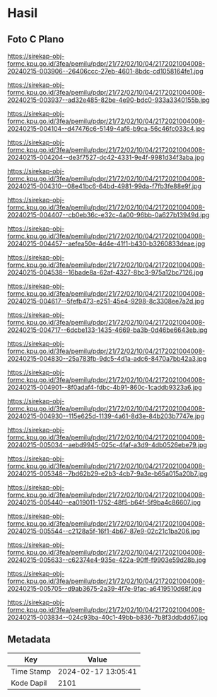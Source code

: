 # Hasil

## Foto C Plano

https://sirekap-obj-formc.kpu.go.id/3fea/pemilu/pdpr/21/72/02/10/04/2172021004008-20240215-003906--26406ccc-27eb-4601-8bdc-cd1058164fe1.jpg

https://sirekap-obj-formc.kpu.go.id/3fea/pemilu/pdpr/21/72/02/10/04/2172021004008-20240215-003937--ad32e485-82be-4e90-bdc0-933a3340155b.jpg

https://sirekap-obj-formc.kpu.go.id/3fea/pemilu/pdpr/21/72/02/10/04/2172021004008-20240215-004104--d47476c6-5149-4af6-b9ca-56c46fc033c4.jpg

https://sirekap-obj-formc.kpu.go.id/3fea/pemilu/pdpr/21/72/02/10/04/2172021004008-20240215-004204--de3f7527-dc42-4331-9e4f-9981d34f3aba.jpg

https://sirekap-obj-formc.kpu.go.id/3fea/pemilu/pdpr/21/72/02/10/04/2172021004008-20240215-004310--08e41bc6-64bd-4981-99da-f7fb3fe88e9f.jpg

https://sirekap-obj-formc.kpu.go.id/3fea/pemilu/pdpr/21/72/02/10/04/2172021004008-20240215-004407--cb0eb36c-e32c-4a00-96bb-0a627b13949d.jpg

https://sirekap-obj-formc.kpu.go.id/3fea/pemilu/pdpr/21/72/02/10/04/2172021004008-20240215-004457--aefea50e-4d4e-41f1-b430-b3260833deae.jpg

https://sirekap-obj-formc.kpu.go.id/3fea/pemilu/pdpr/21/72/02/10/04/2172021004008-20240215-004538--16bade8a-62af-4327-8bc3-975a12bc7126.jpg

https://sirekap-obj-formc.kpu.go.id/3fea/pemilu/pdpr/21/72/02/10/04/2172021004008-20240215-004617--5fefb473-e251-45e4-9298-8c3308ee7a2d.jpg

https://sirekap-obj-formc.kpu.go.id/3fea/pemilu/pdpr/21/72/02/10/04/2172021004008-20240215-004717--6dcbe133-1435-4669-ba3b-0d46be6643eb.jpg

https://sirekap-obj-formc.kpu.go.id/3fea/pemilu/pdpr/21/72/02/10/04/2172021004008-20240215-004830--25a783fb-9dc5-4d1a-adc6-8470a7bb42a3.jpg

https://sirekap-obj-formc.kpu.go.id/3fea/pemilu/pdpr/21/72/02/10/04/2172021004008-20240215-004901--8f0adaf4-fdbc-4b91-860c-1caddb9323a6.jpg

https://sirekap-obj-formc.kpu.go.id/3fea/pemilu/pdpr/21/72/02/10/04/2172021004008-20240215-004930--115e625d-1139-4a61-8d3e-84b203b7747e.jpg

https://sirekap-obj-formc.kpu.go.id/3fea/pemilu/pdpr/21/72/02/10/04/2172021004008-20240215-005034--aebd9945-025c-4faf-a3d9-4db0526ebe79.jpg

https://sirekap-obj-formc.kpu.go.id/3fea/pemilu/pdpr/21/72/02/10/04/2172021004008-20240215-005348--7bd62b29-e2b3-4cb7-9a3e-b65a015a20b7.jpg

https://sirekap-obj-formc.kpu.go.id/3fea/pemilu/pdpr/21/72/02/10/04/2172021004008-20240215-005440--ea019011-1752-48f5-b64f-5f9ba4c86607.jpg

https://sirekap-obj-formc.kpu.go.id/3fea/pemilu/pdpr/21/72/02/10/04/2172021004008-20240215-005544--c2128a5f-16f1-4b67-87e9-02c21c1ba206.jpg

https://sirekap-obj-formc.kpu.go.id/3fea/pemilu/pdpr/21/72/02/10/04/2172021004008-20240215-005633--c62374e4-935e-422a-90ff-f9903e59d28b.jpg

https://sirekap-obj-formc.kpu.go.id/3fea/pemilu/pdpr/21/72/02/10/04/2172021004008-20240215-005705--d9ab3675-2a39-4f7e-9fac-a6419510d68f.jpg

https://sirekap-obj-formc.kpu.go.id/3fea/pemilu/pdpr/21/72/02/10/04/2172021004008-20240215-003834--024c93ba-40c1-49bb-b836-7b8f3ddbdd67.jpg


## Metadata

| Key        | Value               |
| ---------- | ------------------- |
| Time Stamp | 2024-02-17 13:05:41 |
| Kode Dapil | 2101                |



